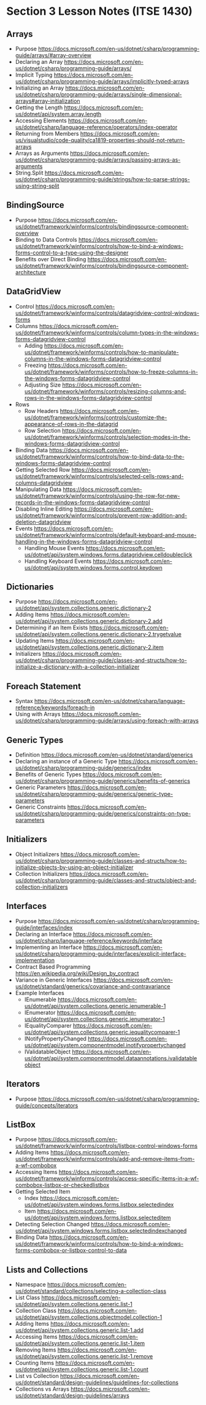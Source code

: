 # Section 3 Lesson Notes (ITSE 1430)

## Arrays
- Purpose https://docs.microsoft.com/en-us/dotnet/csharp/programming-guide/arrays/#array-overview
- Declaring an Array https://docs.microsoft.com/en-us/dotnet/csharp/programming-guide/arrays/
- Implicit Typing https://docs.microsoft.com/en-us/dotnet/csharp/programming-guide/arrays/implicitly-typed-arrays
- Initializing an Array https://docs.microsoft.com/en-us/dotnet/csharp/programming-guide/arrays/single-dimensional-arrays#array-initialization
- Getting the Length https://docs.microsoft.com/en-us/dotnet/api/system.array.length
- Accessing Elements https://docs.microsoft.com/en-us/dotnet/csharp/language-reference/operators/index-operator
- Returning from Members https://docs.microsoft.com/en-us/visualstudio/code-quality/ca1819-properties-should-not-return-arrays
- Arrays as Arguments https://docs.microsoft.com/en-us/dotnet/csharp/programming-guide/arrays/passing-arrays-as-arguments
- String.Split https://docs.microsoft.com/en-us/dotnet/csharp/programming-guide/strings/how-to-parse-strings-using-string-split

## BindingSource
- Purpose https://docs.microsoft.com/en-us/dotnet/framework/winforms/controls/bindingsource-component-overview
- Binding to Data Controls https://docs.microsoft.com/en-us/dotnet/framework/winforms/controls/how-to-bind-a-windows-forms-control-to-a-type-using-the-designer
- Benefits over Direct Binding https://docs.microsoft.com/en-us/dotnet/framework/winforms/controls/bindingsource-component-architecture

## DataGridView
- Control https://docs.microsoft.com/en-us/dotnet/framework/winforms/controls/datagridview-control-windows-forms
- Columns https://docs.microsoft.com/en-us/dotnet/framework/winforms/controls/column-types-in-the-windows-forms-datagridview-control
    - Adding https://docs.microsoft.com/en-us/dotnet/framework/winforms/controls/how-to-manipulate-columns-in-the-windows-forms-datagridview-control
    - Freezing https://docs.microsoft.com/en-us/dotnet/framework/winforms/controls/how-to-freeze-columns-in-the-windows-forms-datagridview-control
    - Adjusting Size https://docs.microsoft.com/en-us/dotnet/framework/winforms/controls/resizing-columns-and-rows-in-the-windows-forms-datagridview-control   
- Rows
    - Row Headers https://docs.microsoft.com/en-us/dotnet/framework/winforms/controls/customize-the-appearance-of-rows-in-the-datagrid
    - Row Selection https://docs.microsoft.com/en-us/dotnet/framework/winforms/controls/selection-modes-in-the-windows-forms-datagridview-control
- Binding Data https://docs.microsoft.com/en-us/dotnet/framework/winforms/controls/how-to-bind-data-to-the-windows-forms-datagridview-control
- Getting Selected Row https://docs.microsoft.com/en-us/dotnet/framework/winforms/controls/selected-cells-rows-and-columns-datagridview
- Manipulating Data https://docs.microsoft.com/en-us/dotnet/framework/winforms/controls/using-the-row-for-new-records-in-the-windows-forms-datagridview-control
- Disabling Inline Editing https://docs.microsoft.com/en-us/dotnet/framework/winforms/controls/prevent-row-addition-and-deletion-datagridview
- Events https://docs.microsoft.com/en-us/dotnet/framework/winforms/controls/default-keyboard-and-mouse-handling-in-the-windows-forms-datagridview-control
    - Handling Mouse Events https://docs.microsoft.com/en-us/dotnet/api/system.windows.forms.datagridview.celldoubleclick
    - Handling Keyboard Events https://docs.microsoft.com/en-us/dotnet/api/system.windows.forms.control.keydown

## Dictionaries
- Purpose https://docs.microsoft.com/en-us/dotnet/api/system.collections.generic.dictionary-2
- Adding Items https://docs.microsoft.com/en-us/dotnet/api/system.collections.generic.dictionary-2.add
- Determining if an Item Exists https://docs.microsoft.com/en-us/dotnet/api/system.collections.generic.dictionary-2.trygetvalue
- Updating Items https://docs.microsoft.com/en-us/dotnet/api/system.collections.generic.dictionary-2.item
- Initializers https://docs.microsoft.com/en-us/dotnet/csharp/programming-guide/classes-and-structs/how-to-initialize-a-dictionary-with-a-collection-initializer

## Foreach Statement
- Syntax https://docs.microsoft.com/en-us/dotnet/csharp/language-reference/keywords/foreach-in
- Using with Arrays https://docs.microsoft.com/en-us/dotnet/csharp/programming-guide/arrays/using-foreach-with-arrays

## Generic Types
- Definition https://docs.microsoft.com/en-us/dotnet/standard/generics
- Declaring an instance of a Generic Type https://docs.microsoft.com/en-us/dotnet/csharp/programming-guide/generics/index
- Benefits of Generic Types https://docs.microsoft.com/en-us/dotnet/csharp/programming-guide/generics/benefits-of-generics
- Generic Parameters https://docs.microsoft.com/en-us/dotnet/csharp/programming-guide/generics/generic-type-parameters
- Generic Constraints https://docs.microsoft.com/en-us/dotnet/csharp/programming-guide/generics/constraints-on-type-parameters

## Initializers
- Object Initializers https://docs.microsoft.com/en-us/dotnet/csharp/programming-guide/classes-and-structs/how-to-initialize-objects-by-using-an-object-initializer
- Collection Initializers https://docs.microsoft.com/en-us/dotnet/csharp/programming-guide/classes-and-structs/object-and-collection-initializers

## Interfaces
- Purpose https://docs.microsoft.com/en-us/dotnet/csharp/programming-guide/interfaces/index
- Declaring an Interface https://docs.microsoft.com/en-us/dotnet/csharp/language-reference/keywords/interface
- Implementing an Interface https://docs.microsoft.com/en-us/dotnet/csharp/programming-guide/interfaces/explicit-interface-implementation
- Contract Based Programming https://en.wikipedia.org/wiki/Design_by_contract
- Variance in Generic Interfaces https://docs.microsoft.com/en-us/dotnet/standard/generics/covariance-and-contravariance
- Example Interfaces    
    - IEnumerable<T> https://docs.microsoft.com/en-us/dotnet/api/system.collections.generic.ienumerable-1
    - IEnumerator<T> https://docs.microsoft.com/en-us/dotnet/api/system.collections.generic.ienumerator-1
    - IEqualityComparer<T> https://docs.microsoft.com/en-us/dotnet/api/system.collections.generic.iequalitycomparer-1
    - INotifyPropertyChanged https://docs.microsoft.com/en-us/dotnet/api/system.componentmodel.inotifypropertychanged
    - IValidatableObject https://docs.microsoft.com/en-us/dotnet/api/system.componentmodel.dataannotations.ivalidatableobject

## Iterators
- Purpose https://docs.microsoft.com/en-us/dotnet/csharp/programming-guide/concepts/iterators

## ListBox
- Purpose https://docs.microsoft.com/en-us/dotnet/framework/winforms/controls/listbox-control-windows-forms
- Adding Items https://docs.microsoft.com/en-us/dotnet/framework/winforms/controls/add-and-remove-items-from-a-wf-combobox
- Accessing Items https://docs.microsoft.com/en-us/dotnet/framework/winforms/controls/access-specific-items-in-a-wf-combobox-listbox-or-checkedlistbox
- Getting Selected Item
    - Index https://docs.microsoft.com/en-us/dotnet/api/system.windows.forms.listbox.selectedindex
    - Item https://docs.microsoft.com/en-us/dotnet/api/system.windows.forms.listbox.selecteditem
- Detecting Selection Changed https://docs.microsoft.com/en-us/dotnet/api/system.windows.forms.listbox.selectedindexchanged
- Binding Data https://docs.microsoft.com/en-us/dotnet/framework/winforms/controls/how-to-bind-a-windows-forms-combobox-or-listbox-control-to-data

## Lists and Collections
- Namespace https://docs.microsoft.com/en-us/dotnet/standard/collections/selecting-a-collection-class
- List<T> Class https://docs.microsoft.com/en-us/dotnet/api/system.collections.generic.list-1
- Collection<T> Class https://docs.microsoft.com/en-us/dotnet/api/system.collections.objectmodel.collection-1
- Adding Items https://docs.microsoft.com/en-us/dotnet/api/system.collections.generic.list-1.add
- Accessing Items https://docs.microsoft.com/en-us/dotnet/api/system.collections.generic.list-1.item
- Removing Items https://docs.microsoft.com/en-us/dotnet/api/system.collections.generic.list-1.remove
- Counting Items https://docs.microsoft.com/en-us/dotnet/api/system.collections.generic.list-1.count
- List vs Collection https://docs.microsoft.com/en-us/dotnet/standard/design-guidelines/guidelines-for-collections
- Collections vs Arrays https://docs.microsoft.com/en-us/dotnet/standard/design-guidelines/arrays



